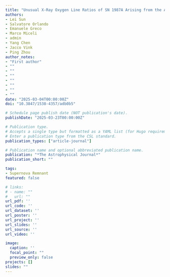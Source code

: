 ```yaml
---
title: "Unusual X-Ray Oxygen Line Ratios of SN 1987A Arising from the Absorption of Galactic Hot Interstellar Medium"
authors:
- Lei Sun
- Salvatore Orlando
- Emanuele Greco
- Marco Miceli
- admin
- Yang Chen
- Jacco Vink
- Ping Zhou
author_notes:
- "First author"
- ""
- ""
- ""
- ""
- ""
- ""
- ""
date: "2025-03-04T00:00:00Z"
doi: "10.3847/1538-4357/adb0b5"

# Schedule page publish date (NOT publication's date).
publishDate: "2025-03-23T00:00:00Z"

# Publication type.
# Accepts a single type but formatted as a YAML list (for Hugo requirements).
# Enter a publication type from the CSL standard.
publication_types: ["article-journal"]

# Publication name and optional abbreviated publication name.
publication: "*The Astrophysical Journal*"
publication_short: ""

tags:
- Supernova Remnant
featured: false

# links:
# - name: ""
#   url: ""
url_pdf: ''
url_code: ''
url_dataset: ''
url_poster: ''
url_project: ''
url_slides: ''
url_source: ''
url_video: ''

image:
  caption: ''
  focal_point: ""
  preview_only: false
projects: []
slides: ""
---
```

